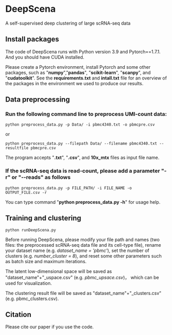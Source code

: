 # DeepScena
A self-supervised deep clustering of large scRNA-seq data

## Install packages
The code of DeepScena runs with Python version 3.9 and Pytorch==1.7.1. And you should have CUDA installed.

Please create a Pytorch environment, install Pytorch and some other packages, such as "**numpy**","**pandas**", "**scikit-learn**", "**scanpy**", and "**cudatoolkit**". See the __requirements.txt__ and __intall.txt__ file for an overview of the packages in the environment we used to produce our results.

## Data preprocessing

### Run the following command line to preprocess UMI-count data:
```
python preprocess_data.py -p Data/ -i pbmc4340.txt -o pbmcpre.csv
```
or 
```
python preprocess_data.py --filepath Data/ --filename pbmc4340.txt --resultfile pbmcpre.csv
```
The program accepts "**.txt**", "**.csv**", and **10x_mtx** files as input file name. 

### If the scRNA-seq data is read-count, please add a parameter "-r" or "--reads" as follows
```
python preprocess_data.py -p FILE_PATH/ -i FILE_NAME -o OUTPUT_FILE.csv -r
```
You can type command "**python preprocess_data.py -h**" for usage help. 

## Training and clustering

```
python runDeepScena.py
```
Before running DeepScena, please modify your file path and names (two files: the preprocessed scRNA-seq data file and its cell-type file), rename your dataset name (e.g. *dataset_name = 'pbmc'*), set the number of clusters (e.g. *number_cluster = 8*), and reset some other parameters such as batch size and maximum iterations. 

The latent low-dimensional space will be saved as "dataset_name"+"_uspace.csv" (e.g. *pbmc_upsace.csv*)， which can be used for visualization.

The clustering result file will be saved as "dataset_name"+"_clusters.csv" (e.g. pbmc_clusters.csv).

## Citation
Please cite our paper if you use the code.
